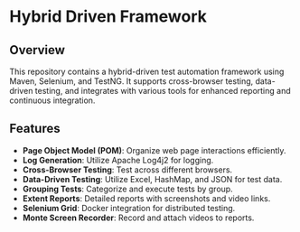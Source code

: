# Hybrid Driven Framework

## Overview

This repository contains a hybrid-driven test automation framework using Maven, Selenium, and TestNG. It supports cross-browser testing, data-driven testing, and integrates with various tools for enhanced reporting and continuous integration.

## Features

- **Page Object Model (POM)**: Organize web page interactions efficiently.
- **Log Generation**: Utilize Apache Log4j2 for logging.
- **Cross-Browser Testing**: Test across different browsers.
- **Data-Driven Testing**: Utilize Excel, HashMap, and JSON for test data.
- **Grouping Tests**: Categorize and execute tests by group.
- **Extent Reports**: Detailed reports with screenshots and video links.
- **Selenium Grid**: Docker integration for distributed testing.
- **Monte Screen Recorder**: Record and attach videos to reports.
